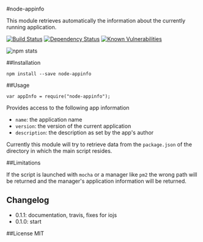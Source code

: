 #node-appinfo

This module retrieves automatically the information about the currently running application.

[![Build Status][travis-image]][travis-url]
[![Dependency Status][dependency-image]][dependency-url]
[![Known Vulnerabilities][snyk-image]][snyk-url]

![npm stats](https://nodei.co/npm/node-appinfo.svg)

##Installation

    npm install --save node-appinfo

##Usage

    var appInfo = require("node-appinfo");

Provides access to the following app information

 - `name`: the application name
 - `version`: the version of the current application
 - `description`: the description as set by the app's author


Currently this module will try to retrieve data from the `package.json` of the directory in which the main script resides.

##Limitations

If the script is launched with `mocha` or a manager like `pm2` the wrong path will be returned and the manager's application information will be returned.

## Changelog

* 0.1.1: documentation, travis, fixes for iojs
* 0.1.0: start

##License
MIT


[travis-image]: https://travis-ci.org/slawo/node-appinfo.svg?branch=develop
[travis-url]: https://travis-ci.org/slawo/node-appinfo

[dependency-image]: https://img.shields.io/gemnasium/slawo/node-appinfo.svg
[dependency-url]: https://gemnasium.com/slawo/node-appinfo

[snyk-image]: https://snyk.io/test/npm/node-appinfo/develop/badge.svg
[snyk-url]: https://snyk.io/test/npm/node-appinfo
